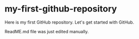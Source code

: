 # my-first-github-repository
Here is my first GitHub repository. Let's get started with GitHub.

ReadME.md file was just edited manually.
